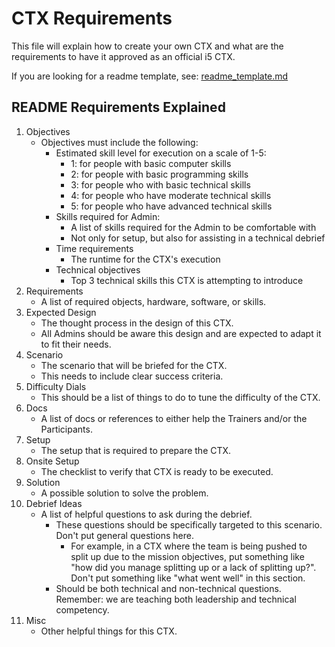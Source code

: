 # CTX Requirements

This file will explain how to create your own CTX and what are the requirements to have it approved as an official i5 CTX.

If you are looking for a readme template, see: [readme_template.md](ctx_readme_template.md)

## README Requirements Explained

1. Objectives
    - Objectives must include the following:
        - Estimated skill level for execution on a scale of 1-5:
            - 1: for people with basic computer skills
            - 2: for people with basic programming skills
            - 3: for people who with basic technical skills
            - 4: for people who have moderate technical skills
            - 5: for people who have advanced technical skills
        - Skills required for Admin:
            - A list of skills required for the Admin to be comfortable with
            - Not only for setup, but also for assisting in a technical debrief
        - Time requirements
            - The runtime for the CTX's execution
        - Technical objectives
            - Top 3 technical skills this CTX is attempting to introduce
1. Requirements
    - A list of required objects, hardware, software, or skills.
1. Expected Design
    - The thought process in the design of this CTX.
    - All Admins should be aware this design and are expected to adapt it to fit their needs.
1. Scenario
    - The scenario that will be briefed for the CTX.
    - This needs to include clear success criteria.
1. Difficulty Dials
    - This should be a list of things to do to tune the difficulty of the CTX.
1. Docs
    - A list of docs or references to either help the Trainers and/or the Participants.
1. Setup
    - The setup that is required to prepare the CTX.
1. Onsite Setup
    - The checklist to verify that CTX is ready to be executed.
1. Solution
    - A possible solution to solve the problem.
1. Debrief Ideas
    - A list of helpful questions to ask during the debrief.
        - These questions should be specifically targeted to this scenario. Don't put general questions here.
            - For example, in a CTX where the team is being pushed to split up due to the mission objectives, put something like "how did you manage splitting up or a lack of splitting up?". Don't put something like "what went well" in this section.
        - Should be both technical and non-technical questions. Remember: we are teaching both leadership and technical competency.
1. Misc
    - Other helpful things for this CTX.